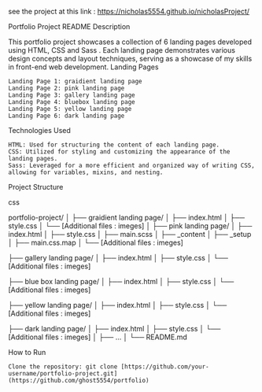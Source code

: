 see the project at this link : https://nicholas5554.github.io/nicholasProject/

Portfolio Project README
Description

This portfolio project showcases a collection of 6 landing pages developed using HTML, CSS and Sass . Each landing page demonstrates various design concepts and layout techniques, serving as a showcase of my skills in front-end web development.
Landing Pages

    Landing Page 1: graidient landing page
    Landing Page 2: pink landing page
    Landing Page 3: gallery landing page
    Landing Page 4: bluebox landing page
    Landing Page 5: yellow landing page
    Landing Page 6: dark landing page

Technologies Used

    HTML: Used for structuring the content of each landing page.
    CSS: Utilized for styling and customizing the appearance of the landing pages.
    Sass: Leveraged for a more efficient and organized way of writing CSS, allowing for variables, mixins, and nesting.

Project Structure

css

portfolio-project/
│
├── graidient landing page/
│   ├── index.html
│   ├── style.css
│   └── [Additional files : imeges]
│
├── pink landing page/
│   ├── index.html
│   ├── style.css
│   ├── main.scss
│   ├── _content
│   ├── _setup
│   ├── main.css.map
│   └── [Additional files : imeges]

├── gallery landing page/
│   ├── index.html
│   ├── style.css
│   └── [Additional files : imeges]

├── blue box landing page/
│   ├── index.html
│   ├── style.css
│   └── [Additional files : imeges]

├── yellow landing page/
│   ├── index.html
│   ├── style.css
│   └── [Additional files : imeges]

├── dark landing page/
│   ├── index.html
│   ├── style.css
│   └── [Additional files : imeges]
│
├── ...
│
└── README.md

How to Run

    Clone the repository: git clone [https://github.com/your-username/portfolio-project.git](https://github.com/ghost5554/portfolio)
  
